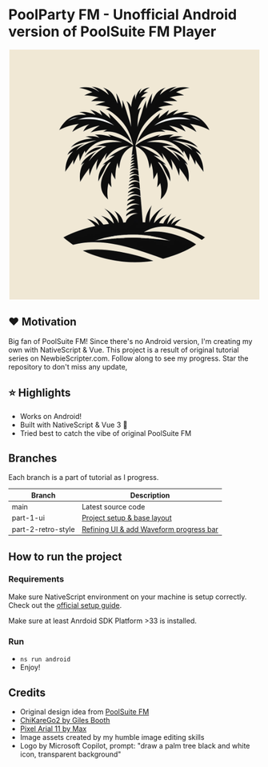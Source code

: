 # PoolParty FM - Unofficial Android version of PoolSuite FM Player

<p align="center">
<img src="design/logo_exported.png" alt="PoolParty FM"/>
</p>

## ❤️ Motivation

Big fan of PoolSuite FM! Since there's no Android version, I'm creating my own with NativeScript & Vue. This project is a result of original tutorial series on NewbieScripter.com. Follow along to see my progress. Star the repository to don't miss any update,

## ⭐️ Highlights

- Works on Android!
- Built with NativeScript & Vue 3 💪
- Tried best to catch the vibe of original PoolSuite FM

## Branches

Each branch is a part of tutorial as I progress.

| Branch             | Description                                                                                                                        |
| ------------------ | ---------------------------------------------------------------------------------------------------------------------------------- |
| main               | Latest source code                                                                                                                 |
| part-1-ui          | [Project setup & base layout](https://newbiescripter.com/poolsuite-fm-player-in-nativescript-part-1-project-setup-ui/)             |
| part-2-retro-style | [Refining UI & add Waveform progress bar](https://newbiescripter.com/android-poolsuite-fm-in-nativescript-part-2-refining-the-ui/) |

## How to run the project

### Requirements

Make sure NativeScript environment on your machine is setup correctly. Check out the [official setup guide](https://docs.nativescript.org/setup/).

Make sure at least Anrdoid SDK Platform >33 is installed.

### Run

- `ns run android`
- Enjoy!

## Credits

- Original design idea from [PoolSuite FM](https://poolsuite.net/)
- [ChiKareGo2 by Giles Booth](http://www.pentacom.jp/pentacom/bitfontmaker2/gallery/?id=3780)
- [Pixel Arial 11 by Max](https://www.dafont.com/pixel-arial-11.font)
- Image assets created by my humble image editing skills
- Logo by Microsoft Copilot, prompt: "draw a palm tree black and white icon, transparent background"
